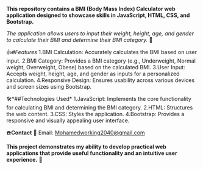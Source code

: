 **This repository contains a BMI (Body Mass Index) Calculator web application designed to showcase skills in JavaScript, HTML, CSS, and Bootstrap.** 

*The application allows users to input their weight, height, age, and gender to calculate their BMI and determine their BMI category.* 👱

👍*#Features*
  1.BMI Calculation: Accurately calculates the BMI based on user input.
  2.BMI Category: Provides a BMI category (e.g., Underweight, Normal weight, Overweight, Obese) based on the calculated BMI.
  3.User Input: Accepts weight, height, age, and gender as inputs for a personalized calculation.
  4.Responsive Design: Ensures usability across various devices and screen sizes using Bootstrap.


🛠️*##Technologies Used*
  1.JavaScript: Implements the core functionality for calculating BMI and determining the BMI category. 
  2.HTML: Structures the web content.
  3.CSS: Styles the application.
  4.Bootstrap: Provides a responsive and visually appealing user interface.

☎️**Contact**
  📧 Email: Mohamedworking2040@gmail.com

**This project demonstrates my ability to develop practical web applications that provide useful functionality and an intuitive user experience.** 💪

